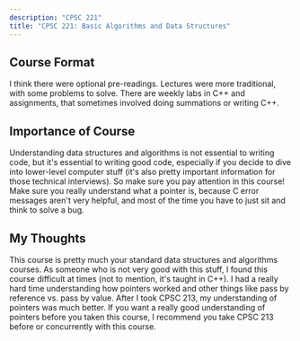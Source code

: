 ```yaml
---
description: "CPSC 221"
title: "CPSC 221: Basic Algorithms and Data Structures"
---
```


## Course Format
I think there were optional pre-readings. Lectures were more traditional, with some problems to solve. There are weekly labs in C++ and assignments, that sometimes involved doing summations or writing C++.

## Importance of Course
Understanding data structures and algorithms is not essential to writing code, but it's essential to writing good code, especially if you decide to dive into lower-level computer stuff (it's also pretty important information for those technical interviews). So make sure you pay attention in this course! Make sure you really understand what a pointer is, because C error messages aren't very helpful, and most of the time you have to just sit and think to solve a bug.

## My Thoughts
This course is pretty much your standard data structures and algorithms courses. As someone who is not very good with this stuff, I found this course difficult at times (not to mention, it's taught in C++). I had a really hard time understanding how pointers worked and other things like pass by reference vs. pass by value. After I took CPSC 213, my understanding of pointers was much better. If you want a really good understanding of pointers before you taken this course, I recommend you take CPSC 213 before or concurrently with this course.
